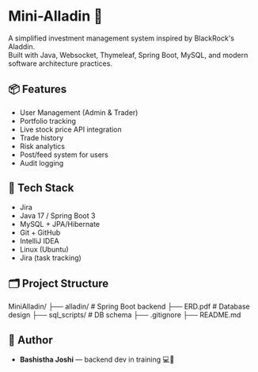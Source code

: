 # Mini-Alladin 🧞

A simplified investment management system inspired by BlackRock's Aladdin.  
Built with Java, Websocket, Thymeleaf,  Spring Boot, MySQL, and modern software architecture practices.

## 📦 Features

- User Management (Admin & Trader)
- Portfolio tracking
- Live stock price API integration
- Trade history
- Risk analytics
- Post/feed system for users
- Audit logging

## 🧱 Tech Stack
- Jira
- Java 17 / Spring Boot 3
- MySQL + JPA/Hibernate
- Git + GitHub
- IntelliJ IDEA
- Linux (Ubuntu)
- Jira (task tracking)

## 🗂 Project Structure

MiniAlladin/
├── alladin/ # Spring Boot backend
├── ERD.pdf # Database design
├── sql_scripts/ # DB schema
├── .gitignore
├── README.md


## 🧠 Author

- **Bashistha Joshi** — backend dev in training 💻🚀
